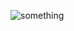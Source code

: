 ![something](https://s3.ap-south-1.amazonaws.com/kalvi-education.github.io/trimmed_AdobeExpress.gif)
